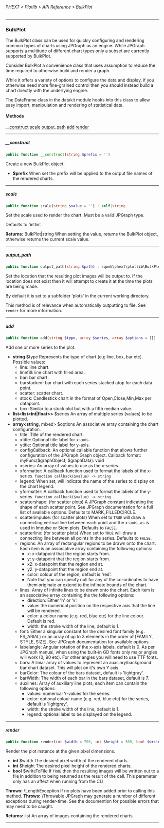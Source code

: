 ###### PHEXT > [Plotlib](../README.md) > [API Reference](index.md) > BulkPlot
------
### BulkPlot
The BulkPlot class can be used for quickly configuring and rendering common types of charts using JPGraph as an engine. While JPGraph supports a multitude of different chart types only a subset are currently supported by BulkPlot.

Consider BulkPlot a convenience class that uses assumption to reduce the time required to otherwise build and render a graph.

While it offers a variety of options to configure the data and display, if you otherwise need more fine-grained control then you should instead build a chart directly with the underlying engine.

The DataFrame class in the datakit module hooks into this class to allow easy import, manipulation and rendering of statistical data.
#### Methods
[__construct](#__construct)
[scale](#scale)
[output_path](#output_path)
[add](#add)
[render](#render)

------
##### __construct
```php
public function __construct(string $prefix = '') 
```
Create a new BulkPlot object.

- **$prefix** When set the prefix will be applied to the output file names of the rendered charts.


------
##### scale
```php
public function scale(string $value = '') : self|string
```
Set the scale used to render the chart. Must be a valid JPGraph type.

Defaults to 'intlin'.

**Returns:**  BulkPlot|string When setting the value, returns the BulkPlot object, otherwise returns the current scale value.


------
##### output_path
```php
public function output_path(string $path) : sqonk\phext\plotlib\BulkPlot
```
Set the location that the resulting plot images will be output to. If the location does not exist then it will attempt to create it at the time the plots are being made.

By default it is set to a subfolder 'plots' in the current working directory.

This method is of relevance when automatically outputting to file. See `render` for more information.


------
##### add
```php
public function add(string $type, array $series, array $options = []) : void
```
Add one or more series to the plot.

- **string** $type Represents the type of chart (e.g line, box, bar etc). Possible values:
	- line: line chart.
	- linefill: line chart with filled area.
	- bar: bar chart.
	- barstacked: bar chart with each series stacked atop for each data point.
	- scatter: scatter chart.
	- stock: Candlestick chart in the format of Open,Close,Min,Max per datapoint.
	- box: Similar to a stock plot but with a fifth median value.
- **list<list<int|float>>** $series An array of multiple series (values) to be plotted.
- **array<string,** mixed> $options An associative array containing the chart configuration.
	- title: Title of the rendered chart.
	- xtitle: Optional title label for x-axis.
	- ytitle: Optional title label for y-axis.
	- configCallback: An optional callable function that allows further configuration of the JPGraph Graph object. Callback format: myFunc($graphObject, $graphData): void
	- xseries: An array of values to use as the x-series.
	- xformatter: A callback function used to format the labels of the x-series. `function callback($value) -> string`
	- legend: When set, will indicate the name of the series to display on the chart legend.
	- yformatter: A callback function used to format the labels of the y-series. `function callback($value) -> string`
	- scattershape: (for scatter plots) A JPGraph constant indicating the shape of each scatter point. See JPGraph documentation for a full list of available options. Defaults to MARK_FILLEDCIRCLE.
	- scatterimpulse: (for scatter plots) When set to `TRUE` will draw a connecting vertical line between each point and the x-axis, as is used in Impulse or Stem plots. Defaults to `FALSE`.
	- scatterline: (for scatter plots) When set to `TRUE` will draw a connecting line between all points in the series. Defaults to `FALSE`.
	- regions: An array of rectangular regions to be drawn onto the chart. Each item is an associative array containing the following options:
		- x: x-datapoint that the region starts from.
		- y: y-datapoint that the region starts from.
		- x2: x-datapoint that the region end at.
		- y2: y-datapoint that the region end at.
		- color: colour of the region, default is 'red'.
		- Note that you can specify null for any of the co-ordinates to have them originate or extend to the infinate bounds of the chart.
	- lines: Array of infinite lines to be drawn onto the chart. Each item is an associative array containing the the following options:
		- direction: Either 'h' or 'v'.
		- value: the numerical position on the respective axis that the line will be rendered.
		- color: a colour name (e.g. red, blue etc) for the line colour. Default is red.
		- width: the stroke width of the line, default is 1.
	- font: Either a singular constant for the desired font family (e.g. FS_ARIAL) or an array of up to 3 elements in the order of [FAMILY, STYLE, SIZE]. See JPGraph documentation for available options.
	- labelangle: Angular rotation of the x-axis labels, default is 0. As per JPGraph manual, when using the built-in GD fonts only major angles will work (0, 90 etc). For other angles you will need to use TTF fonts.
	- bars: A liniar array of values to represent an auxiliary/background bar chart dataset. This will plot on it's own Y axis.
	- barColor: The colour of the bars dataset, default is 'lightgray'.
	- barWidth: The width of each bar in the bars dataset, default is 7.
	- auxlines: Array of auxiliary line plots, each item can contain the following options:
		- values: numerical Y-values for the series.
		- color: optional colour name (e.g. red, blue etc) for the series, default is 'lightgrey'.
		- width: the stroke width of the line, default is 1.
		- legend: optional label to be displayed on the legend.


------
##### render
```php
public function render(int $width = 700, int $height = 500, bool $writeToFile = false) : array
```
Render the plot instance at the given pixel dimensions.

- **int** $width The desired pixel width of the rendered charts.
- **int** $height The desired pixel height of the rendered charts.
- **bool** $writeToFile If `TRUE` then the resulting images will be written out to a file in addition to being returned as the result of the call. This parameter only has an affect when running from the CLI.


**Throws:**  \LengthException if no plots have been added prior to calling this method. 
**Throws:**  \Throwable JPGraph may generate a number of different exceptions during render-time. See the documention for possible errors that may need to be caught.

**Returns:**  list<string> An array of images containing the rendered charts.


------
